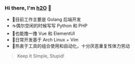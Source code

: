 ### Hi there, I'm [h2O](https://github.com/codcodog) :wave:

- :monkey:目前工作主要是 Golang 后端开发
- :coffee:偶尔空闲的时候写写 Python 和 PHP
- :thought_balloon:也能撸一撸 Vue 和 ElementUI
- :hocho:日常开发基于 Arch Linux + Vim
- :hammer:热衷于工具的组合使用和自动化，十分厌恶重复性体力劳动

> Keep It Simple, Stupid!
